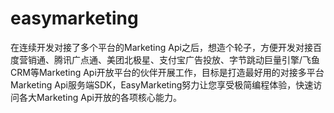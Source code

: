 # easymarketing
在连续开发对接了多个平台的Marketing Api之后，想造个轮子，方便开发对接百度营销通、腾讯广点通、美团北极星、支付宝广告投放、字节跳动巨量引擎/飞鱼CRM等Marketing Api开放平台的伙伴开展工作，目标是打造最好用的对接多平台Marketing Api服务端SDK，EasyMarketing努力让您享受极简编程体验，快速访问各大Marketing Api开放的各项核心能力。
